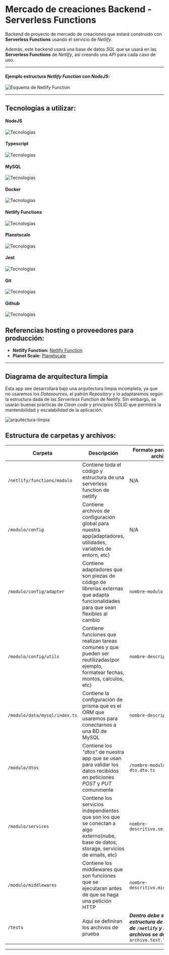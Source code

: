 # Mercado de creaciones Backend - Serverless Functions

Backend de proyecto de mercado de creaciones que estará construido con **Serverless Functions** usando el servicio de _Netlify_.

Además, este backend usará una base de datos _SQL_ que se usará en las **Serverless Functions** de _Netlify_, así creando una _API_ para cada caso de uso.

___

#### **Ejemplo estructura _Netlify Function_ con _NodeJS_:**

![Esquema de Netlify Function](https://www.netlify.com/v3/img/products/functions-manage.webp)
___

## Tecnologías a utilizar:
#### **NodeJS** 
![Tecnologias](https://skillicons.dev/icons?i=nodejs)
#### **Typescript**
![Tecnologias](https://skillicons.dev/icons?i=typescript)
#### **MySQL**
![Tecnologias](https://skillicons.dev/icons?i=mysql)
#### **Docker**
![Tecnologias](https://skillicons.dev/icons?i=docker)
#### **Netlify Functions**
![Tecnologias](https://skillicons.dev/icons?i=netlify)
#### **Planetscale**
![Tecnologias](https://skillicons.dev/icons?i=planetscale)
#### **Jest**
![Tecnologias](https://skillicons.dev/icons?i=jest)
#### **Git**
![Tecnologias](https://skillicons.dev/icons?i=git)
#### **Github**
![Tecnologias](https://skillicons.dev/icons?i=github)

## Referencias hosting o proveedores para producción:
- **Netlify Function:** [Netlify Function](https://www.netlify.com/platform/core/functions/)
- **Planet Scale:** [Planetscale](https://planetscale.com/)

---

## Diagrama de arquitectura limpia
Esta app see desarrollará bajo una arquitectura limpia incompleta, ya que no usaremos los _Datasources_, el patrón _Repository_ y lo adaptaremos según la estructura dada de las _Serverless Function_ de Netlify. Sin embargo, se usarán buenas prácticas de _Clean code_ y principios _SOLID_ que permitirá la mantenibilidad y escalabilidad de la aplicación.

![arquitectura-limpia](https://www.redalyc.org/journal/3442/344268257016/344268257016_gf4.png)


## Estructura de carpetas y archivos:

| Carpeta                          | Descripción | Formato para nombrar archivo | 
| -------------------------------- | ----------- | ------------------- |
| `/netlify/functions/modulo`      | Contiene toda el código y estructura de una serverless function de netlify |  N/A |
| `/modulo/config`                 | Contiene archivos de configuración global para nuestra app(adaptadores, utilidades, variables de entorn, etc)  | N/A  |
| `/modulo/config/adapter`         | Contiene adaptadores que son piezas de código de librerías externas que adapta funcionalidades para que sean flexibles al cambio | `nombre-modulo.adapter.ts` |
| `/modulo/config/utils`           | Contiene funciones que realizan tareas comunes y que pueden ser reutilizadas(por ejemplo, formatear fechas, montos, calculos, etc)  | `nombre-descriptivo.ts` |
| `/modulo/data/mysql/index.ts`    | Contiene la configuración de prisma que es el ORM que usaremos para conectarnos a una BD de MySQL  | `nombre-descriptivo.ts` |
| `/modulo/dtos`                   | Contiene los _"dtos"_ de nuestra app que se usan para validar los datos recibidos en peticiones _POST_ y _PUT_ comunmente | `/nombre-modulo/nombre-dto.dto.ts` |
| `/modulo/services`               | Contiene los servicios independientes que son los que se conectan a algo externo(nube, base de datos, storage, servicios de emails, etc) | `nombre-descritivo.service.ts` |
| `/modulo/middlewares`            | Contiene los middlewares que son funciones que se ejecutaran antes de que se haga una petición HTTP | `nombre-descritivo.middleware.ts` |
| `/tests`                         | Aquí se definiran los archivos de prueba |  **_Dentro debe seguir la estructura de carpetas de `/netlify` y los archivos se definen así:_** `archivo.test.ts` |
---
